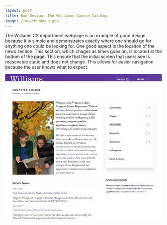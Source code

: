 ```yaml
---
layout: post
title: Bad Design: The Williams Course Catalog
image: /img/thumbsup.png
---
```


The Williams CS department webpage is an example of good design because it is simple and demonstrates exactly where one should go for anything one could be looking for. One good aspect is the locaiton of the news section. This section, which chages as times goes on, is located at the bottom of the page. This ensure that the initial screen that users see is reasonable static and does not change. This allows for easier navigation because the user knows what to expect.

![image](/img/cs.png)
